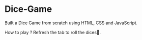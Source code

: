# Dice-Game
Built a Dice Game from scratch using HTML, CSS and JavaScript.

How to play ?
Refresh the tab to roll the dices🎲.
